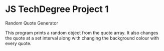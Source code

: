 # JS TechDegree Project 1
 Random Quote Generator

This program prints a random object from the quote array. It also changes the quote at a set interval along with changing the background colour with every quote.